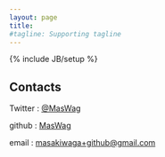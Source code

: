 ```yaml
---
layout: page
title: 
#tagline: Supporting tagline
---
```

{% include JB/setup %}

Contacts
--------

Twitter
: [@MasWag](https://twitter.com/MasWag)

github
: [MasWag](https://github.com/MasWag)

email
: [masakiwaga+github@gmail.com](mailto:masakiwaga+github@gmail.com)
